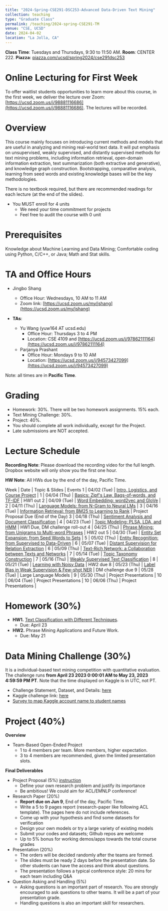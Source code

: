 ```yaml
---
title: "2024-Spring-CSE291-DSC253-Advanced Data-Driven Text Mining"
collection: teaching
type: "Graduate Class"
permalink: /teaching/2024-spring-CSE291-TM
venue: "CSE, UCSD"
date: 2024-04-02
location: "La Jolla, CA"
---
```


**Class Time**: Tuesdays and Thursdays, 9:30 to 11:50 AM.  **Room**: CENTER 222.  **Piazza**: [piazza.com/ucsd/spring2024/cse291dsc253](https://piazza.com/ucsd/spring2024/cse291dsc253)


Online Lecturing for First Week
======

To offer waitlist students opportunities to learn more about this course, in the first week, we deliver the lecture over Zoom: [https://ucsd.zoom.us/j/98881116686](https://ucsd.zoom.us/j/98881116686). The lectures will be recorded. 

Overview
======

This course mainly focuses on introducing current methods and models that are useful in analyzing and mining real-world text data. It will put emphasis on unsupervised, weakly supervised, and distantly supervised methods for text mining problems, including information retrieval, open-domain information extraction, text summarization (both extractive and generative), and knowledge graph construction. Bootstrapping, comparative analysis, learning from seed words and existing knowledge bases will be the key methodologies.

There is no textbook required, but there are recommended readings for each lecture (at the end of the slides).

- You MUST enroll for 4 units
    - We need your time commitment for projects
    - Feel free to audit the course with 0 unit


Prerequisites
======

Knowledge about Machine Learning and Data Mining; Comfortable coding using Python, C/C++, or Java; Math and Stat skills.

TA and Office Hours
======

- Jingbo Shang
    - Office Hour: Wednesdays, 10 AM to 11 AM
    - Zoom link: [https://ucsd.zoom.us/my/jshang](https://ucsd.zoom.us/my/jshang)

- **TAs**:
    - Yu Wang (yuw164 AT ucsd.edu)
        - Office Hour: Thursdays 3 to 4 PM
        - Location: CSE 4109 and [https://ucsd.zoom.us/j/97862111164](https://ucsd.zoom.us/j/97862111164)
    - Parjanya Prashant
        - Office Hour: Mondays 9 to 10 AM
        - Location: [https://ucsd.zoom.us/j/94573427099](https://ucsd.zoom.us/j/94573427099)


Note: all times are in **Pacific Time**.

Grading
======

- Homework: 30%. There will be two homework assignments. 15% each. 
- Text Mining Challenge: 30%.
- Project: 40%.
- You should complete all work individually, except for the Project.
- Late submissions are NOT accepted.

Lecture Schedule
======

**Recording Note**: Please download the recording video for the full length. Dropbox website will only show you the first one hour.

**HW Note**: All HWs due by the end of the day, Pacific Time. 

Week | Date        | Topic & Slides                                                  | Events
1    | 04/02 (Tue) | [Intro, Logistics, and Course Project](https://www.dropbox.com/scl/fo/yuej9ktwybceglwhf072j/h?rlkey=abv2spzi8jh462teus871dkop&dl=0) |
1    | 04/04 (Thu) | [Basics: Zipf's Law, Bags-of-words, and TF-IDF](https://www.dropbox.com/scl/fo/exrxk1sf9tfluh479obt4/h?rlkey=377l1qyuama4vyrpxye9vamsu&dl=0) | HW1 out
2    | 04/09 (Tue) | [Word Embedding: word2vec and GloVe](https://www.dropbox.com/scl/fo/82yc1wpbrmm1h3kljmpx8/h?rlkey=2rr5fcud93mkp9h6e3165wrbh&dl=0) |
2    | 04/11 (Thu) | [Language Models: from N-Gram to Neural LMs](https://www.dropbox.com/scl/fo/4hicsbrhj2unt84hf6swq/h?rlkey=e4djlbqj9urdqqvlxr8ftt8mv&dl=0) |
3    | 04/16 (Tue) | [Information Retrieval: from BM25 to Learning to Rank](https://www.dropbox.com/scl/fo/qgyqehkun6xusixdl1sbv/ACyeNoZuZmXumv_25i-VDrI?rlkey=781yu3q2emgvj0jytx2gujyp5&dl=0) | Project Proposal Due (End of the Day)
3    | 04/18 (Thu) | [Sentiment Analysis and Document Classification](https://www.dropbox.com/scl/fo/emolky6n7gx2hgtza5kee/AIJUYXfag3y9r72FZ-4KKbA?rlkey=idfnwg6tna77gca0ceeb0b20r&dl=0) |
4    | 04/23 (Tue) | [Topic Modeling: PLSA, LDA, and HMM](https://www.dropbox.com/scl/fo/r2v8o25ptab8ba4fdrf0s/AGATYWtj7b9El9UngNqhxq8?rlkey=39kdsl0zijk49ezerklbc6niq&dl=0) | HW1 Due, DM challenge roll-out
4    | 04/25 (Thu) | [Phrase Mining: from Unigrams to Multi-word Phrases](https://www.dropbox.com/scl/fo/hnyvxay9o1hrzskj7lqmz/AAs5f7bGdK66NkiFSS8v-ng?rlkey=wejnpueyyoe7vesz5g53rg6xb&dl=0) | HW2 out
5    | 04/30 (Tue) | [Entity Set Expansion: from Seed Words to Sets](https://www.dropbox.com/scl/fo/n99onmjr1236ln58i2fdj/ACbAXb5X7LR8wyOggl1HtPA?rlkey=o01k1azqjwjip5xiw1wun5ysb&dl=0) |
5    | 05/02 (Thu) | [Entity Recognition: from Supervised to Data-Driven](https://www.dropbox.com/scl/fo/e3h9lpctq7n2lip1sysh2/AOmnRMWtz5o5Uk4e-PygTh0?rlkey=cuaoqvietsn8mz2ygzlbgykhx&dl=0) |
6    | 05/07 (Tue) | [Distant Supervision for Relation Extraction](https://www.dropbox.com/scl/fo/z9tdg460fbdaeg36w4s6i/AL5houkckOXVMDAzYYwXzdA?rlkey=xar8g7w4yoxe4al0xdgmgxb1c&dl=0) |
6    | 05/09 (Thu) | [Text-Rich Network: a Collaboration between Texts and Networks](https://www.dropbox.com/scl/fo/72arhpkh2kazx64aoew5l/AK8kiJlYcFLC2LSBGGh64oc?rlkey=ukl0xh9tliak7b2i5r8d2o64u&dl=0) |
7    | 05/14 (Tue) | [Topic Taxonomy Construction](https://www.dropbox.com/scl/fo/is8tq2lhwz63eogsuu9om/AKDLyD1RAFqnbQLIn-Ejd0s?rlkey=mmqu1yrow8wtwp9uru6vpci5k&dl=0) |
7    | 05/16 (Thu) | [Weakly Supervised Text Classification](https://www.dropbox.com/scl/fo/9yql74i8k5m338hc5mm45/AMb1UH0S5f15wOqx3U5MGG4?rlkey=4axkmcsvmriukj85c91q2306w&dl=0) |
8    | 05/21 (Tue) | [Learning with Noisy Data](https://www.dropbox.com/scl/fo/jlneeavv2w5l5axlidp1y/ABEq2bdjB1mdZgCF6LXFbbs?rlkey=wbs9qz3yyeyrwx9cfso1i5bys&dl=0) | HW2 due
8    | 05/23 (Thu) | [Label Bias in Weak Supervision & Few-shot NER](https://www.dropbox.com/scl/fo/91cbooddny6d8vru0yruo/AF96LNnpUGpWpXSP9329OGM?rlkey=4o4gbvybrcrucx701f90j35ym&dl=0) | DM challenge due
9    | 05/28 (Tue) | Large Language Models | 
9    | 05/30 (Thu) | Project Presentations                                           |
10   | 06/04 (Tue) | Project Presentations                                           |
10   | 06/06 (Thu) | Project Presentations                                           |

Homework (30%)
======

- **HW1.** [Text Classification with Different Techniques](https://www.dropbox.com/scl/fi/w3dobgyr32uu61gl1j2mk/HW-1.zip?rlkey=eh8stynzp0j2rf3reu1v0dmd4&dl=0).
    - Due: April 23
- **HW2.** Phrase Mining Applications and Future Work. 
    - Due: May 21

Data Mining Challenge (30%)
======

It is a individual-based text mining competition with quantitative evaluation. 
The challenge runs **from April 23 2023 0:00:01 AM to May 23, 2023 4:59:59 PM PT**. Note that the time displayed on Kaggle is in UTC, not PT.

- Challenge Statement, Dataset, and Details: [here](https://www.dropbox.com/scl/fi/213drpo1mg8m3h37gaqww/KaggleChallenge2024.zip?rlkey=7lsy4q8zu13zhiny06j4rxeb2&dl=0)
- Kaggle challenge link: [here](https://www.kaggle.com/t/1878a8d335b54970afbaacef28fe209c)
- [Survey to map Kaggle account name to student names](https://docs.google.com/forms/d/e/1FAIpQLSdHf-65yxD9aiKcDEz0ql1Knm84gHqAwLx34p1Bdw8prvDBzQ/viewform?usp=sf_link)

Project (40%)
======

**Overview**
- Team-Based Open-Ended Project
    - 1 to 4 members per team. More members, higher expectation.
    - 3 to 4 members are recommended, given the limited presentation slots.

**Final Deliverables**
- Project Proposal (5%) [instruction](https://www.dropbox.com/s/vtct1ihynpouqcx/CSE291_Text_Mining___Project_Proposal.pdf?dl=0)
    - Define your own research problem and justify its importance
    - Be ambitious! We could aim for ACL/EMNLP conference!
- Research Paper (20%)
    - **Report due on Jun 9**, End of the day, Pacific Time. 
    - Write a 5 to 9 pages report (research-paper like following ACL template). The pages here do not include references.
    - Come up with your hypothesis and find some datasets for verification
    - Design your own models or try a large variety of existing models
    - Submit your codes and datasets; Github repos are welcome
    - Up to 5% bonus for working demos/apps towards the total course grades
- Presentation (20%)
    - The orders will be decided randomly after the teams are formed.
    - The slides must be ready 2 days before the presentation date. So other students can have the access and think about questions.
    - The presentation follows a typical conference style: 20 mins for each team including Q&A
- Question Asking and Handling (5%)
    - Asking questions is an important part of research. You are strongly encouraged to ask 
    questions to other teams. It will be a part of your presentation grade.
    - Handling questions is also an important skill for researchers. 
